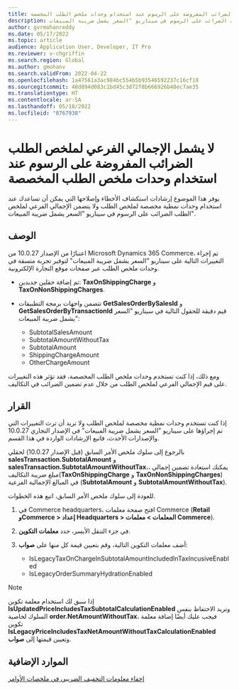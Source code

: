 ```yaml
---
title: لا يشمل الإجمالي الفرعي لملخص الطلب الضرائب المفروضة على الرسوم عند استخدام وحدات ملخص الطلب المخصصة
description: يوفر هذا الموضوع إرشادات استكشاف الأخطاء وإصلاحها التي يمكن أن تساعدك عند استخدام وحدات نمطية مخصصة لملخص الطلب ولا يتضمن الإجمالي الفرعي لملخص الطلب الضرائب على الرسوم في سيناريو "السعر يشمل ضريبة المبيعات".
author: gvrmohanreddy
ms.date: 05/17/2022
ms.topic: article
audience: Application User, Developer, IT Pro
ms.reviewer: v-chgriffin
ms.search.region: Global
ms.author: gmohanv
ms.search.validFrom: 2022-04-22
ms.openlocfilehash: 1a47561a3ac984bc554b5b93546592237c16cf18
ms.sourcegitcommit: 48d094d083c1bd45c3d72f8b666926b48ec7ae35
ms.translationtype: HT
ms.contentlocale: ar-SA
ms.lasthandoff: 05/18/2022
ms.locfileid: "8767938"
---
```

# <a name="order-summary-subtotal-doesnt-include-taxes-on-charges-when-using-customized-order-summary-modules"></a>لا يشمل الإجمالي الفرعي لملخص الطلب الضرائب المفروضة على الرسوم عند استخدام وحدات ملخص الطلب المخصصة

يوفر هذا الموضوع إرشادات استكشاف الأخطاء وإصلاحها التي يمكن أن تساعدك عند استخدام وحدات نمطية مخصصة لملخص الطلب ولا يتضمن الإجمالي الفرعي لملخص الطلب الضرائب على الرسوم في سيناريو "السعر يشمل ضريبة المبيعات".

## <a name="description"></a>‏‏الوصف‬

اعتبارًا من الإصدار 10.0.27 من Microsoft Dynamics 365 Commerce، تم إجراء التغييرات التالية على سيناريو "السعر يشمل ضريبة المبيعات" لتوفير تجربة متسقة في وحدات ملخص الطلب عبر صفحات موقع التجارة الإلكترونية.

- تم إضافة حقلين جديدين: **TaxOnShippingCharge** و **TaxOnNonShippingCharges**.
- تتضمن واجهات برمجة التطبيقات **GetSalesOrderBySalesId** و **GetSalesOrderByTransactionId** قيم دقيقة للحقول التالية في سيناريو "السعر يشمل ضريبة المبيعات":

    - SubtotalSalesAmount
    - SubtotalAmountWithoutTax
    - SubtotalAmount
    - ShippingChargeAmount
    - OtherChargeAmount

ومع ذلك، إذا كنت تستخدم وحدات ملخص الطلب المخصصة، فقد تؤثر هذه التغييرات على قيم الإجمالي الفرعي لملخص الطلب من خلال عدم تضمين الضرائب في التكاليف.

## <a name="resolution"></a>القرار

إذا كنت تستخدم وحدات نمطية مخصصة لملخص الطلب ولا تريد أن ترث التغييرات التي تم إجراؤها على سيناريو "السعر يشمل ضريبة المبيعات" في الإصدار التجاري 10.0.27 والإصدارات الأحدث، فاتبع الإرشادات الواردة في هذا القسم.

بالرجوع إلى سلوك ملخص الأمر السابق (قبل الإصدار 10.0.27) لحقلي **salesTransaction.SubtotalAmount** و **salesTransaction.SubtotalAmountWithoutTax**،، يمكنك استعادة تضمين إجمالي مبلغ ضريبة التكاليف(**TaxOnShippingCharge** و **TaxOnNonShippingCharges**) في المبالغ الإجمالية الفرعية (**SubtotalAmount** و **SubtotalAmountWithoutTax**).

للعودة إلى سلوك ملخص الأمر السابق، اتبع هذه الخطوات.

1. في Commerce headquarters، افتح صفحة معلمات Commerce (**Retail وCommerce \> إعداد Headquarters \> المعلمات \> معلمات Commerce**).
1. في جزء التنقل الأيسر، حدد **معلمات التكوين**.
1. أضف معلمات التكوين التالية، وقم بتعيين قيمة كل منها على **صواب**:

    - IsLegacyTaxOnChargeInSubtotalAmountIncludedInTaxIncusiveEnabled
    - IsLegacyOrderSummaryHydrationEnabled

> [!NOTE]
> إذا سبق لك استخدام معلمة تكوين **IsUpdatedPriceIncludesTaxSubtotalCalculationEnabled** وتريد الاحتفاظ بنفس السلوك لخاصية  **order.NetAmountWithoutTax**، فيجب عليك أيضًا إضافة معلمة تكوين **IsLegacyPriceIncludesTaxNetAmountWithoutTaxCalculationEnabled** وتعيين قيمتها إلى **صواب**.

## <a name="additional-resources"></a>الموارد الإضافية

[إخفاء معلومات التخفيف الضريبي في ملخصات الأوامر](../hide-taxes-breakup.md)
